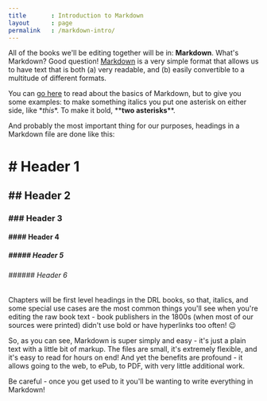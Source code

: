 ```yaml
---
title       : Introduction to Markdown
layout      : page
permalink   : /markdown-intro/
---
```

All of the books we'll be editing together will be in: **Markdown**. What's Markdown? Good question! [Markdown](https://help.github.com/articles/markdown-basics/) is a very simple format that allows us to have text that is both (a) very readable, and (b) easily convertible to a multitude of different formats. 

You can [go here](https://help.github.com/articles/markdown-basics/) to read about the basics of Markdown, but to give you some examples: to make something italics you put one asterisk on either side, like \**this*\*. To make it bold, \*\***two asterisks**\*\*. 

And probably the most important thing for our purposes, headings in a Markdown file are done like this:

# \# Header 1
## \#\# Header 2
### \#\#\# Header 3
#### \#\#\#\# Header 4
##### \#\#\#\#\# Header 5
###### \#\#\#\#\#\# Header 6

Chapters will be first level headings in the DRL books, so that, italics, and some special use cases are the most common things you'll see when you're editing the raw book text - book publishers in the 1800s (when most of our sources were printed) didn't use bold or have hyperlinks too often! 😉

So, as you can see, Markdown is super simply and easy - it's just a plain text with a little bit of markup. The files are small, it's extremely flexible, and it's easy to read for hours on end! And yet the benefits are profound - it allows going to the web, to ePub, to PDF, with very little additional work.

Be careful - once you get used to it you'll be wanting to write everything in Markdown!
